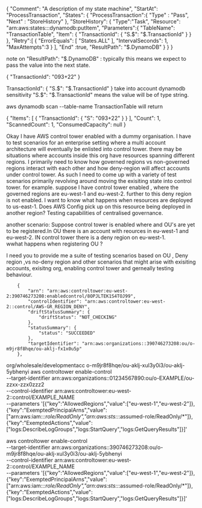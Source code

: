 {
    "Comment": "A description of my state machine",
    "StartAt": "ProcessTransaction",
    "States": {
      "ProcessTransaction":{
        "Type" : "Pass",
        "Next" : "StoreHistory"
      },
      "StoreHistory": {
        "Type":"Task",
        "Resource": "arn:aws:states:::dynamodb:putItem",
        "Parameters":{
          "TableName": "TransactionTable",
          "Item": {
            "TransactionId": {
               "S.$": "$.TransactionId"
            }
          }
        },
        "Retry":[
          {
            "ErrorEquals": [
              "States.ALL"
            ],
            "IntervalSeconds": 1,
            "MaxAttempts":3
          }
        ],
        "End" :true,
         "ResultPath": "$.DynamoDB"
      }
    }
  }

note on  "ResultPath": "$.DynamoDB" :
typically this means we expect to pass the value into the next state.

{
  "TransactionId": "093+22"
}

TransactionId": {
               "S.$": "$.TransactionId"
            }
take into account dynamodb sensitivity "S.$": "$.TransactionId" means the value will be of type string.


aws dynamodb scan --table-name TransactionTable will return 

{
    "Items": [
        {
            "TransactionId": {
                "S": "093+22"
            }
        }
    ],
    "Count": 1,
    "ScannedCount": 1,
    "ConsumedCapacity": null
}

Okay I have AWS control tower enabled with a dummy organisation.
I have to test scenarios for an enterprise setting where a multi account architecture  will eventually be enlisted into control tower.
there may be situations where accounts inside this org have resources spanning different regions.
I primarily need to know how governed regions vs non-governed regions interact with each other and how deny-region will affect accounts under control tower.
As such I need to come up with a variety of test scenarios primarily revolving around moving the exisiting state into control tower.
for example. suppose I have control tower enabled , where the governed regions are eu-west-1 and eu-west-2. 
further to this deny region is not enabled. 
I want to know what happens when resources are deployed to us-east-1. Does AWS Config pick up on this resource being deployed in another region?
Testing capabilities of centralised governance.

another scenario: 
Suppose control tower is enabled where and OU's are yet to be registered.In OU there is an account with reources in eu-west-1 and eu-west-2. 
IN control tower there is a deny region on eu-west-1.  
wwhat happens when registering OU ?

I need you to provide me a suite of testing scenarios based on OU , Deny region ,vs no-deny region and other scenarios that might arise with exisiting accounts, exisitng org,
enabling control tower and gerneally testing behaviour.


        {
            "arn": "arn:aws:controltower:eu-west-2:390746273208:enabledcontrol/8OPJLTEK1S4TOJ99",
            "controlIdentifier": "arn:aws:controltower:eu-west-2::control/AWS-GR_REGION_DENY",
            "driftStatusSummary": {
                "driftStatus": "NOT_CHECKING"
            },
            "statusSummary": {
                "status": "SUCCEEDED"
            },
            "targetIdentifier": "arn:aws:organizations::390746273208:ou/o-m9jr8f8hqe/ou-aklj-fx1x0u5p"
        },
    
org/wholesale/developmentacc
o-m9jr8f8hqe/ou-aklj-xul3y0i3/ou-aklj-5ybhenyi
aws controltower enable-control \
    --target-identifier arn:aws:organizations::01234567890:ou/o-EXAMPLE/ou-zzxx-zzx0zzz2 \
    --control-identifier arn:aws:controltower:eu-west-2::control/EXAMPLE_NAME \
    --parameters '[{"key":"AllowedRegions","value":["eu-west-1","eu-west-2"]},{"key":"ExemptedPrincipalArns","value":["arn:aws:iam::*:role/ReadOnly","arn:aws:sts::*:assumed-role/ReadOnly/*"]},{"key":"ExemptedActions","value":["logs:DescribeLogGroups","logs:StartQuery","logs:GetQueryResults"]}]'


aws controltower enable-control \
    --target-identifier arn:aws:organizations::390746273208:ou/o-m9jr8f8hqe/ou-aklj-xul3y0i3/ou-aklj-5ybhenyi \
    --control-identifier arn:aws:controltower:eu-west-2::control/EXAMPLE_NAME \
    --parameters '[{"key":"AllowedRegions","value":["eu-west-1","eu-west-2"]},{"key":"ExemptedPrincipalArns","value":["arn:aws:iam::*:role/ReadOnly","arn:aws:sts::*:assumed-role/ReadOnly/*"]},{"key":"ExemptedActions","value":["logs:DescribeLogGroups","logs:StartQuery","logs:GetQueryResults"]}]'